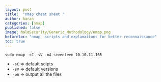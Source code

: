 ```yaml
---
layout: post
title:  "nmap cheat sheet "
author: haran
categories: [nmap]
published: false
image: haloSecurity/Generic_Methodology/nmap.png
beforetoc: "nmap  scripts and explanations for better reconnaissance"
toc: true
---
```



```console?Prompt$
sudo nmap -sC -sV -oA seventeen 10.10.11.165
```


- `-sC` => default scipts
- `-sV` => default versions
- `-oA` => output all the files